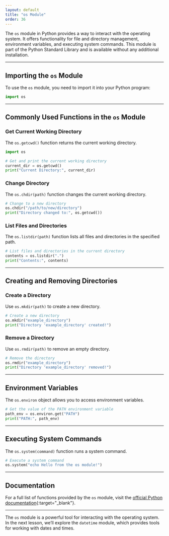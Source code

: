 ```yaml
---
layout: default
title: "os Module"
order: 36
---
```


The `os` module in Python provides a way to interact with the operating system. It offers functionality for file and directory management, environment variables, and executing system commands. This module is part of the Python Standard Library and is available without any additional installation.

---

## Importing the `os` Module

To use the `os` module, you need to import it into your Python program:

```python
import os
```

---

## Commonly Used Functions in the `os` Module

### Get Current Working Directory

The `os.getcwd()` function returns the current working directory.

```python
import os

# Get and print the current working directory
current_dir = os.getcwd()
print("Current Directory:", current_dir)
```

### Change Directory

The `os.chdir(path)` function changes the current working directory.

```python
# Change to a new directory
os.chdir("/path/to/new/directory")
print("Directory changed to:", os.getcwd())
```

### List Files and Directories

The `os.listdir(path)` function lists all files and directories in the specified path.

```python
# List files and directories in the current directory
contents = os.listdir(".")
print("Contents:", contents)
```

---

## Creating and Removing Directories

### Create a Directory

Use `os.mkdir(path)` to create a new directory.

```python
# Create a new directory
os.mkdir("example_directory")
print("Directory 'example_directory' created!")
```

### Remove a Directory

Use `os.rmdir(path)` to remove an empty directory.

```python
# Remove the directory
os.rmdir("example_directory")
print("Directory 'example_directory' removed!")
```

---

## Environment Variables

The `os.environ` object allows you to access environment variables.

```python
# Get the value of the PATH environment variable
path_env = os.environ.get("PATH")
print("PATH:", path_env)
```

---

## Executing System Commands

The `os.system(command)` function runs a system command.

```python
# Execute a system command
os.system("echo Hello from the os module!")
```

---

## Documentation

For a full list of functions provided by the `os` module, visit the [official Python documentation](https://docs.python.org/3/library/os.html){:target="_blank"}.

---

The `os` module is a powerful tool for interacting with the operating system. In the next lesson, we’ll explore the `datetime` module, which provides tools for working with dates and times.
